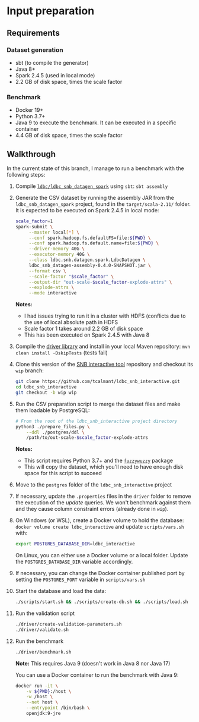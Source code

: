 # Input preparation

## Requirements

### Dataset generation

* sbt (to compile the generator)
* Java 8+
* Spark 2.4.5 (used in local mode)
* 2.2 GB of disk space, times the scale factor

### Benchmark

* Docker 19+
* Python 3.7+
* Java 9 to execute the benchmark. It can be executed in a specific container
* 4.4 GB of disk space, times the scale factor

## Walkthrough

In the current state of this branch, I manage to run a benchmark with the
following steps:

1. Compile [`ldbc/ldbc_snb_datagen_spark`](https://github.com/ldbc/ldbc_snb_datagen_spark)
using `sbt`: `sbt assembly`
1. Generate the CSV dataset by running the assembly JAR from the
   `ldbc_snb_datagen_spark` project, found in the `target/scala-2.11/` folder.
   It is expected to be executed on Spark&nbsp;2.4.5 in local mode:

   ```bash
   scale_factor=1
   spark-submit \
        --master local[*] \
        --conf spark.hadoop.fs.defaultFS=file:${PWD} \
        --conf spark.hadoop.fs.default.name=file:${PWD} \
        --driver-memory 40G \
        --executor-memory 40G \
        --class ldbc.snb.datagen.spark.LdbcDatagen \
        ldbc_snb_datagen-assembly-0.4.0-SNAPSHOT.jar \
        --format csv \
        --scale-factor "$scale_factor" \
        --output-dir "out-scale-$scale_factor-explode-attrs" \
        --explode-attrs \
        --mode interactive
   ```

   **Notes:**
   * I had issues trying to run it in a cluster with HDFS (conflicts due to the use
   of local absolute path in HDFS
   * Scale factor 1 takes around 2.2&nbsp;GB of disk space
   * This has been executed on Spark&nbsp;2.4.5 with Java 8
1. Compile the [driver library](https://github.com/ldbc/ldbc_snb_driver)
and install in your local Maven repository:
`mvn clean install -DskipTests` (tests fail)
1. Clone this version of the
   [SNB interactive tool](https://github.com/tcalmant/ldbc_snb_interactive)
   repository and checkout its `wip` branch:
   ```bash
   git clone https://github.com/tcalmant/ldbc_snb_interactive.git
   cd ldbc_snb_interactive
   git checkout -b wip wip
   ```
1. Run the CSV preparation script to merge the dataset files and make them
   loadable by PostgreSQL:
   ```bash
   # From the root of the ldbc_snb_interactive project directory
   python3 ./prepare_files.py \
       --ddl ./postgres/ddl \
       /path/to/out-scale-$scale_factor-explode-attrs
   ```

   **Notes:**
   * This script requires Python 3.7+ and the
   [`fuzzywuzzy`](https://pypi.org/project/fuzzywuzzy/) package
   * This will copy the dataset, which you'll need to have enough disk space
   for this script to succeed
1. Move to the `postgres` folder of the `ldbc_snb_interactive` project
1. If necessary, update the `.properties` files in the `driver` folder
to remove the execution of the *update* queries. We won't benchmark against
them and they cause column constraint errors (already done in `wip`).
1. On Windows (or WSL), create a Docker volume to hold the database:
   `docker volume create ldbc_interactive` and update `scripts/vars.sh` with:
   ```bash
   export POSTGRES_DATABASE_DIR=ldbc_interactive
   ```

   On Linux, you can either use a Docker volume or a local folder. Update the
   `POSTGRES_DATABASE_DIR` variable accordingly.
1. If necessary, you can change the Docker container published port by setting
the `POSTGRES_PORT` variable in `scripts/vars.sh`
1. Start the database and load the data:
   ```bash
   ./scripts/start.sh && ./scripts/create-db.sh && ./scripts/load.sh
   ```
1. Run the validation script
   ```bash
   ./driver/create-validation-parameters.sh
   ./driver/validate.sh
   ```
1. Run the benchmark
   ```bash
   ./driver/benchmark.sh
   ```
   **Note:** This requires Java 9 (doesn't work in Java 8 nor Java 17)

   You can use a Docker container to run the benchmark with Java 9:
   ```bash
   docker run -it \
       -v ${PWD}:/host \
       -w /host \
       --net host \
       --entrypoint /bin/bash \
       openjdk:9-jre
   ```
